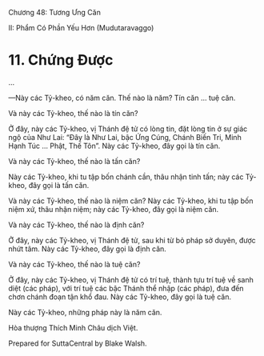  

Chương 48: Tương Ưng Căn

II: Phẩm Có Phần Yếu Hơn (Mudutaravaggo)

# 11\. Chứng Ðược

…

—Này các Tỷ-kheo, có năm căn. Thế nào là năm? Tín căn … tuệ căn.

Và này các Tỷ-kheo, thế nào là tín căn?

Ở đây, này các Tỷ-kheo, vị Thánh đệ tử có lòng tin, đặt lòng tin ở sự giác ngộ của Như Lai: “Ðây là Như Lai, bậc Ứng Cúng, Chánh Biến Tri, Minh Hạnh Túc … Phật, Thế Tôn”. Này các Tỷ-kheo, đây gọi là tín căn.

Và này các Tỷ-kheo, thế nào là tấn căn?

Này các Tỷ-kheo, khi tu tập bốn chánh cần, thâu nhận tinh tấn; này các Tỷ-kheo, đây gọi là tấn căn.

Và này các Tỷ-kheo, thế nào là niệm căn? Này các Tỷ-kheo, khi tu tập bốn niệm xứ, thâu nhận niệm; này các Tỷ-kheo, đây gọi là niệm căn.

Và này các Tỷ-kheo, thế nào là định căn?

Ở đây, này các Tỷ-kheo, vị Thánh đệ tử, sau khi từ bỏ pháp sở duyên, được nhứt tâm. Này các Tỷ-kheo, đây gọi là định căn.

Và này các Tỷ-kheo, thế nào là tuệ căn?

Ở đây, này các Tỷ-kheo, vị Thánh đệ tử có trí tuệ, thành tựu trí tuệ về sanh diệt (các pháp), với trí tuệ các bậc Thánh thể nhập (các pháp), đưa đến chơn chánh đoạn tận khổ đau. Này các Tỷ-kheo, đây gọi là tuệ căn.

Này các Tỷ-kheo, những pháp này là năm căn.

Hòa thượng Thích Minh Châu dịch Việt.

Prepared for SuttaCentral by Blake Walsh.